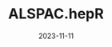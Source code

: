 ---
title: 'ALSPAC.hepR'
collection: software
permalink: /software/2.ALSPAC.helpR-package
excerpt: 'A collection of functions to help inspect, handle and analyse ALSPAC datasets.'
date: 2023-11-11
repo_url: 'https://github.com/SereDef/ALSPAC.helpR'
tags:
  - data handling
  - longitudinal modeling
---